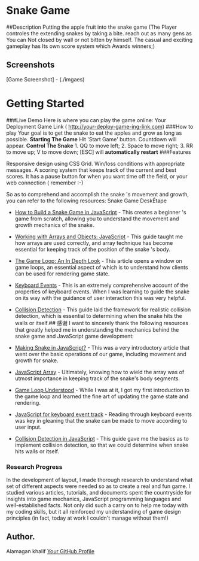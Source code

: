 # Snake Game

##Description
Putting the apple fruit into the snake game (The Player controles the extending snakes by taking a bite. reach out as many gens as You can Not closed by wall or not bitten by himself. The casual and exciting gameplay has Its own score system which Awards winners;)


## Screenshots
[Game Screenshot] - (./imgaes)




# Getting Started

###Live Demo
Here is where you can play the game online: Your Deployment Game Link ( http://your-deploy-game-ing-link.com)
###How to play
Your goal is to get the snake to eat the apples and grow as long as possible. **Starting The Game** Hit 'Start Game' button. Countdown will appear. **Control The Snake** 1. QQ to move left; 2. Space to move right; 3. RR to move up; V to move down; [ESC] will **automatically restart**
###Features

Responsive design using CSS Grid.
Win/loss conditions with appropriate messages.
A scoring system that keeps track of the current and best scores.
It has a pause button for when you want time off the field, or your web connection ( remember :-)

So as to comprehend and accomplish the snake 's movement and growth, you can refer to the following resources:
Snake Game DeskÉtape
- [How to Build a Snake Game in JavaScript](https://www.freecodecamp.org/news/how-to-build-a-snake-game-in-javascript/) - This creates a beginner 's game from scratch, allowing you to understand the movement and growth mechanics of the snake.
- [Working with Arrays and Objects: JavaScript](https://developer.mozilla.org/en-US/docs/Learn/JavaScript/Objects) - This guide taught me how arrays are used correctly, and array technique has become essential for keeping track of the position of the snake 's body.
- [The Game Loop: An In Depth Look](https://gamedevelopment.tutsplus.com/articles/the-game-loop-an-in-depth-look--gamedev-1844) - This article opens a window on game loops, an essential aspect of which is to understand how clients can be used for rendering game state.
- [Keyboard Events](https://developer.mozilla.org/en-US/docs/Web/API/KeyboardEvent) - This is an extremely comprehensive account of the properties of keyboard events. When I was learning to guide the snake on its way with the guidance of user interaction this was very helpful.
- [Collision Detection](https://www.sitepoint.com/collision-detection-javascript/) - This guide laid the framework for realistic collision detection, which is essential to determining when the snake hits the walls or itself.## 感谢
I want to sincerely thank the following resources that greatly helped me in understanding the mechanics behind the snake game and JavaScript game development:

- [Making Snake in JavaScript?](https://twilioresearch.freecodecamp.org/news/javascript-snake/) - This was a very introductory article that went over the basic operations of our game, including movement and growth for snake.
- [JavaScript Array](https://developer.mozilla.org/en-US/docs/Web/JavaScript/Indexed_Collections) - Ultimately, knowing how to wield the array was of utmost importance in keeping track of the snake's body segments.
- [Game Loop Understood](https://gamedevelopment.tutsplus.com/articles/understanding-the-game-loop-in-game-development--gamedev-9602) - While I was at it, I got my first introduction to the game loop and learned the fine art of updating the game state and rendering.
- [JavaScript for keyboard event track](https://developer.mozilla.org/en-US/docs/Web/Events/keyboard_events) - Reading through keyboard events was key in gleaning that the snake can be made to move according to user input.
- [Collision Detection in JavaScript](https://www.sitepoint.com/series/javascript-collision-detection/) - This guide gave me the basics as to implement collision detection, so that we could determine when snake hits walls or itself.


### Research Progress
In the development of layout, I made thorough research to understand what set of different aspects were needed so as to create a real and fun game. I studied various articles, tutorials, and documents spent the countryside for insights into game mechanics, JavaScript programming languages and well-established facts. Not only did such a carry on to help me today with my coding skills, but it all reinforced my understanding of game design principles (in fact, today at work I couldn't manage without them!)



## Author.
Alamagan khalif
[Your GitHub Profile](https://github.com/Alamagankhalif)  



